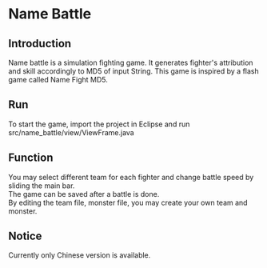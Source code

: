 # Name Battle
## Introduction
Name battle is a simulation fighting game. It generates fighter's attribution and skill accordingly to MD5 of input String.
This game is inspired by a flash game called Name Fight MD5.

## Run
To start the game, import the project in Eclipse and run src/name_battle/view/ViewFrame.java

## Function
You may select different team for each fighter and change battle speed by sliding the main bar.  
The game can be saved after a battle is done.  
By editing the team file, monster file, you may create your own team and monster.  

## Notice
Currently only Chinese version is available.
